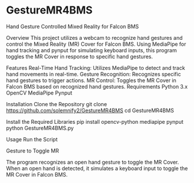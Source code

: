 # GestureMR4BMS
Hand Gesture Controlled Mixed Reality for Falcon BMS

Overview
This project utilizes a webcam to recognize hand gestures and control the Mixed Reality (MR) Cover for Falcon BMS. Using MediaPipe for hand tracking and pynput for simulating keyboard inputs, this program toggles the MR Cover in response to specific hand gestures.

Features
Real-Time Hand Tracking: Utilizes MediaPipe to detect and track hand movements in real-time.
Gesture Recognition: Recognizes specific hand gestures to trigger actions.
MR Control: Toggles the MR Cover in Falcon BMS based on recognized hand gestures.
Requirements
Python 3.x
OpenCV
MediaPipe
Pynput

Installation
Clone the Repository
git clone https://github.com/solemnify2/GestureMR4BMS
cd GestureMR4BMS


Install the Required Libraries
pip install opencv-python mediapipe pynput
python GestureMR4BMS.py

Usage
Run the Script

Gesture to Toggle MR

The program recognizes an open hand gesture to toggle the MR Cover. When an open hand is detected, it simulates a keyboard input to toggle the MR Cover in Falcon BMS.
